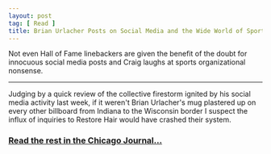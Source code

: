 ```yaml
---
layout: post
tag: [ Read ]
title: Brian Urlacher Posts on Social Media and the Wide World of Sports Pulls Out Their Hair
---
```


Not even Hall of Fame linebackers are given the benefit of the doubt for innocuous social media posts and Craig laughs at sports organizational nonsense. 

---

Judging by a quick review of the collective firestorm ignited by his social media activity last week, if it weren't Brian Urlacher's mug plastered up on every other billboard from Indiana to the Wisconsin border I suspect the influx of inquiries to Restore Hair would have crashed their system.

<h3><a href="https://www.chicagojournal.com/brian-urlacher-posts-on-social-media-and-the-wide-world-of-sports-pulls-out-their-hair/">Read the rest in the Chicago Journal...</a></h3>

<br/>
